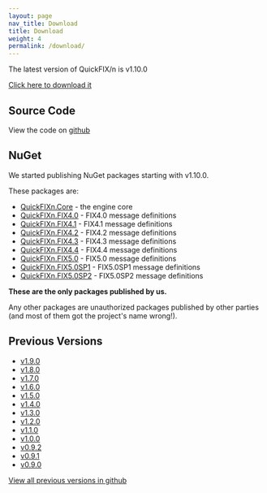 ```yaml
---
layout: page
nav_title: Download
title: Download
weight: 4
permalink: /download/
---
```


The latest version of QuickFIX/n is v1.10.0

[Click here to download it](http://quickfixn.s3.amazonaws.com/quickfixn-v1.10.0.zip)

Source Code
-----------
View the code on [github](https://github.com/connamara/quickfixn)

NuGet
-----
We started publishing NuGet packages starting with v1.10.0.

These packages are:

  * [QuickFIXn.Core](https://www.nuget.org/packages/QuickFIXn.Core/) - the engine core
  * [QuickFIXn.FIX4.0](https://www.nuget.org/packages/QuickFIXn.FIX4.0/) - FIX4.0 message definitions
  * [QuickFIXn.FIX4.1](https://www.nuget.org/packages/QuickFIXn.FIX4.1/) - FIX4.1 message definitions
  * [QuickFIXn.FIX4.2](https://www.nuget.org/packages/QuickFIXn.FIX4.2/) - FIX4.2 message definitions
  * [QuickFIXn.FIX4.3](https://www.nuget.org/packages/QuickFIXn.FIX4.3/) - FIX4.3 message definitions
  * [QuickFIXn.FIX4.4](https://www.nuget.org/packages/QuickFIXn.FIX4.4/) - FIX4.4 message definitions
  * [QuickFIXn.FIX5.0](https://www.nuget.org/packages/QuickFIXn.FIX5.0/) - FIX5.0 message definitions
  * [QuickFIXn.FIX5.0SP1](https://www.nuget.org/packages/QuickFIXn.FIX5.0SP1/) - FIX5.0SP1 message definitions
  * [QuickFIXn.FIX5.0SP2](https://www.nuget.org/packages/QuickFIXn.FIX5.0SP2/) - FIX5.0SP2 message definitions

**These are the only packages published by us.**  

Any other packages are unauthorized packages published by other
parties (and most of them got the project's name wrong!).


Previous Versions
-----------------
  * [v1.9.0](http://quickfixn.s3.amazonaws.com/quickfixn-v1.9.0.zip)
  * [v1.8.0](http://quickfixn.s3.amazonaws.com/quickfixn-v1.8.0.zip)
  * [v1.7.0](http://quickfixn.s3.amazonaws.com/quickfixn-v1.7.0.zip)
  * [v1.6.0](http://quickfixn.s3.amazonaws.com/quickfixn-v1.6.0.zip)
  * [v1.5.0](http://quickfixn.s3.amazonaws.com/quickfixn-v1.5.0.zip)
  * [v1.4.0](http://quickfixn.s3.amazonaws.com/quickfixn-v1.4.0.zip)
  * [v1.3.0](http://quickfixn.s3.amazonaws.com/quickfixn-v1.3.0.zip)
  * [v1.2.0](http://quickfixn.s3.amazonaws.com/quickfixn-v1.2.0.zip)
  * [v1.1.0](http://quickfixn.s3.amazonaws.com/quickfixn-v1.1.0.zip)
  * [v1.0.0](http://quickfixn.s3.amazonaws.com/quickfixn-v1.0.0.zip)
  * [v0.9.2](http://quickfixn.s3.amazonaws.com/quickfixn-v0.9.2.zip)
  * [v0.9.1](http://quickfixn.s3.amazonaws.com/quickfixn-v0.9.1.zip)
  * [v0.9.0](http://quickfixn.s3.amazonaws.com/quickfixn-v0.9.0.zip)

[View all previous versions in github](https://github.com/connamara/quickfixn/tags)

